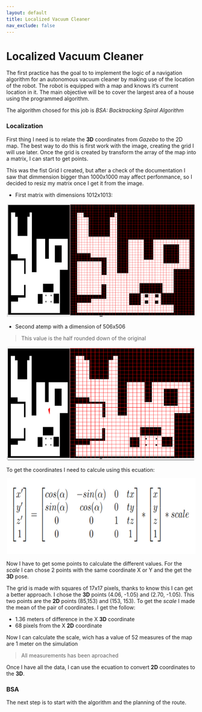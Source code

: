 ```yaml
---
layout: default
title: Localized Vacuum Cleaner
nav_exclude: false
---
```


# Localized Vacuum Cleaner

The first practice has the goal to to implement the logic of a navigation algorithm for an autonomous vacuum cleaner by making use of the location of the robot. The robot is equipped with a map and knows it’s current location in it. The main objective will be to cover the largest area of ​​a house using the programmed algorithm.

The algorithm chosed for this job is *BSA: Backtracking Spiral Algorithm*

### Localization

First thing I need is to relate the **3D** coordinates from *Gazebo* to the 2D map. The best way to do this is first work with the image, creating the grid I will use later. Once the grid is created by transform the array of the map into a matrix, I can start to get points.

This was the fist Grid I created, but after a check of the documentation I saw that dimmension bigger than 1000x1000 may affect perfonmance, so I decided to resiz my matrix once I get it from the image.

* First matrix with dimensions 1012x1013:
  
<center>
    <img src="assets/img/grid_map.png" width="500" height="300">
</center>

* Second atemp with a dimension of 506x506
> This value is the half rounded down of the original

<center>
    <img src="assets/img/grid_map_2.png" width="500" height="300">
</center>

To get the coordinates I need to calcule using this ecuation:

<center>
    <img src="assets/img/ecuation.png" width="500" height="200">
</center>

Now I have to get some points to calculate the different values. For the *scale* I can chose 2 points with the same coordinate X or Y and the get the **3D** pose.

The grid is made with squares of 17x17 pixels, thanks to know this I can get a better approach. I chose the **3D** points (4.06, -1.05) and (2.70, -1.05). This two points are the **2D** points (85,153) and (153, 153). To get the *scale* I made the mean of the pair of coordinates. I get the follow:

* 1.36 meters of difference in the X **3D** coordinate
* 68 pixels from the X **2D** coordinate

Now I can calculate the scale, wich has a value of 52 measures of the map are 1 meter on the simulation
> All measurements has been aproached

Once I have all the data, I can use the ecuation to convert **2D** coordinates to the **3D**.

### BSA

The next step is to start with the algorithm and the planning of the route. 
